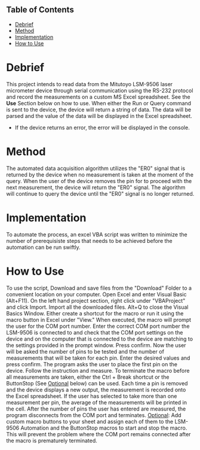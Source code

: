 ## Table of Contents  
- [Debrief](#headers)
- [Method](#headers)
- [Implementation](#headers)
- [How to Use](#headers)

# Debrief
This project intends to read data from the Mitutoyo LSM-9506 laser micrometer device through serial communication using the RS-232 protocol and record the measurements on a custom MS Excel spreadsheet.
See the **Use** Section below on how to use.
When either the Run or Query command is sent to the device, the device will return a string of data. The data will be parsed and the value of the data will be displayed in the Excel spreadsheet.
- If the device returns an error, the error will be displayed in the console.

# Method
The automated data acquisition algorithm utilizes the "ER0" signal that is returned by the device when no measurement is taken at the moment of the query. When the user of the
device removes the pin for to proceed with the next measurement, the device will return the "ER0" signal. The algorithm will continue to query the device until the "ER0" signal
is no longer returned.

# Implementation
To automate the process, an excel VBA script was written to minimize the number of prerequisiste steps that needs to be achieved before the automation can be run swiftly.

# How to Use
To use the script, Download and save files from the "Download" Folder to a convenient location on your computer.
Open Excel and enter Visual Basic (Alt+F11). On the left hand project section, right click under "VBAProject" and click Import. Import all the downloaded files. Alt+Q
to close the Visual Basics Window. Either create a shortcut for the macro or run it using the macro button in Excel under "View." When executed, the macro will prompt the user
for the COM port number. Enter the correct COM port number the LSM-9506 is connected to and check that the COM port settings on the device and on the computer that is connected
to the device are matching to the settings provided in the prompt window. Press confirm. Now the user will be asked the number of pins to be tested and the number of measurements
that will be taken for each pin. Enter the desired values and press confirm. The program asks the user to place the first pin on the device. Follow the instruction and measure. To terminate the macro before all measurements are taken, either the Ctrl + Break shortcut or the ButtonStop (See <ins>Optional</ins> below) can be used.
Each time a pin is removed and the device displays a new output, the measurement is recorded onto the Excel spreadsheet. If the user has selected to take more than one
measurement per pin, the average of the measurements will be printed in the cell. After the number of pins the user has entered are measured, the program disconnects from the COM
port and terminates. <ins>Optional</ins>: Add custom macro buttons to your sheet and assign each of them to the LSM-9506 Automation and the ButtonStop macros to start and stop the macro. This will
prevent the problem where the COM port remains connected after the macro is prematurely terminated.
